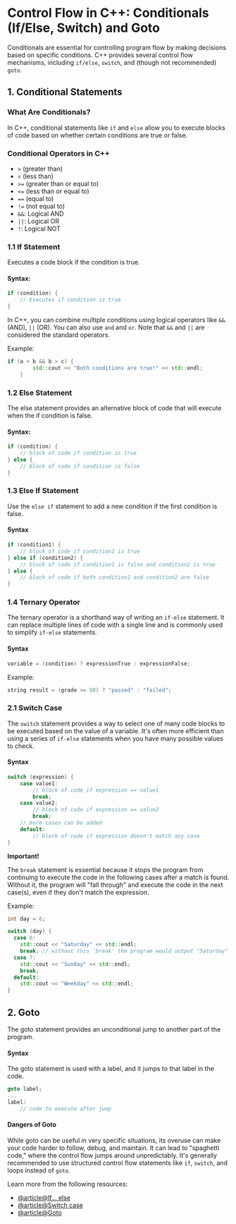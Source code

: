 # Control Flow in C++: Conditionals (If/Else, Switch) and Goto

Conditionals are essential for controlling program flow by making decisions based on specific conditions. C++ provides several control flow mechanisms, including `if/else`, `switch`, and (though not recommended) `goto`.

## 1. Conditional Statements

### What Are Conditionals?

In C++, conditional statements like `if` and `else` allow you to execute blocks of code based on whether certain conditions are true or false.

### Conditional Operators in C++

- `>` (greater than)
- `<` (less than)
- `>=` (greater than or equal to)
- `<=` (less than or equal to)
- `==` (equal to)
- `!=` (not equal to)
- `&&`: Logical AND
- `||`: Logical OR
- `!`: Logical NOT

### 1.1 If Statement

Executes a code block if the condition is true.
#### Syntax:
```cpp
if (condition) {
    // Executes if condition is true
}
```

In C++, you can combine multiple conditions using logical operators like `&&` (AND), `||` (OR). You can also use `and` and `or`. 
Note that `&&` and `||` are considered the standard operators.

Example:
```cpp
if (a < b && b > c) {
        std::cout << "Both conditions are true!" << std::endl;
    }
```

### 1.2 Else Statement

The else statement provides an alternative block of code that will execute when the if condition is false.
#### Syntax:
```cpp
if (condition) {
    // block of code if condition is true
} else {
    // block of code if condition is false
}
```

### 1.3 Else If Statement

Use the `else if` statement to add a new condition if the first condition is false.
#### Syntax
```cpp
if (condition1) {
    // block of code if condition1 is true
} else if (condition2) {
    // block of code if condition1 is false and condition2 is true
} else {
    // block of code if both condition1 and condition2 are false
}
```

### 1.4 Ternary Operator

The ternary operator is a shorthand way of writing an `if-else` statement. It can replace multiple lines of code with a single line and is commonly used to simplify `if-else` statements.

#### Syntax
```cpp
variable = (condition) ? expressionTrue : expressionFalse;
```
Example:
```cpp
string result = (grade >= 50) ? "passed" : "failed";
```

### 2.1 Switch Case

The `switch` statement provides a way to select one of many code blocks to be executed based on the value of a variable. It's often more efficient than using a series of `if-else` statements when you have many possible values to check.
#### Syntax

```cpp
switch (expression) {
    case value1:
        // block of code if expression == value1
        break;
    case value2:
        // block of code if expression == value2
        break;
    // more cases can be added
    default:
        // block of code if expression doesn't match any case
}
```

**Important!**

The `break` statement is essential because it stops the program from continuing to execute the code in the following cases after a match is found. Without it, the program will "fall through" and execute the code in the next case(s), even if they don't match the expression.

Example:
```cpp
int day = 6;

switch (day) {
  case 6:
    std::cout << "Saturday" << std::endl;
    break; // without this 'break' the program would output "Saturday" and "Sunday"
  case 7:
    std::cout << "Sunday" << std::endl;
    break;
  default:
    std::cout << "Weekday" << std::endl;
}
```
## 2. Goto
The goto statement provides an unconditional jump to another part of the program.

#### Syntax
The goto statement is used with a label, and it jumps to that label in the code.

```cpp
goto label;
...
label:
    // code to execute after jump
```

#### Dangers of Goto
While goto can be useful in very specific situations, its overuse can make your code harder to follow, debug, and maintain. It can lead to "spaghetti code," where the control flow jumps around unpredictably. It's generally recommended to use structured control flow statements like `if`, `switch`, and loops instead of `goto`.

Learn more from the following resources:
- [@article@If... else](https://www.w3schools.com/cpp/cpp_conditions.asp)
- [@article@Switch case](https://www.w3schools.com/cpp/cpp_switch.asp)
- [@article@Goto](https://www.geeksforgeeks.org/goto-statement-in-cpp/)
